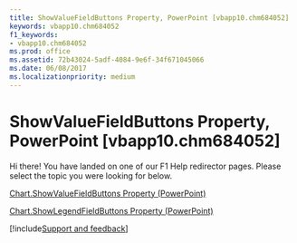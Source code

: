 ```yaml
---
title: ShowValueFieldButtons Property, PowerPoint [vbapp10.chm684052]
keywords: vbapp10.chm684052
f1_keywords:
- vbapp10.chm684052
ms.prod: office
ms.assetid: 72b43024-5adf-4084-9e6f-34f671045066
ms.date: 06/08/2017
ms.localizationpriority: medium
---
```



# ShowValueFieldButtons Property, PowerPoint [vbapp10.chm684052]

Hi there! You have landed on one of our F1 Help redirector pages. Please select the topic you were looking for below.

[Chart.ShowValueFieldButtons Property (PowerPoint)](https://msdn.microsoft.com/library/c56b12ac-71ef-a6b5-c66f-3cbe1c62a4c8%28Office.15%29.aspx)

[Chart.ShowLegendFieldButtons Property (PowerPoint)](https://msdn.microsoft.com/library/03860057-293c-7f1b-aecd-71428329c91c%28Office.15%29.aspx)

[!include[Support and feedback](~/includes/feedback-boilerplate.md)]